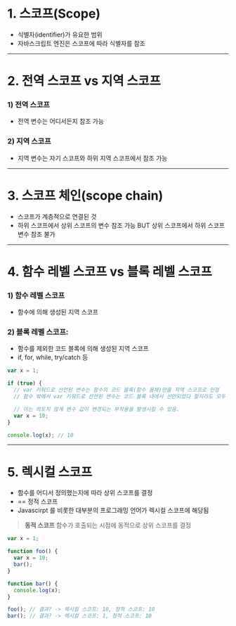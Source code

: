 # 1. 스코프(Scope)

- 식별자(identifier)가 유요한 범위
- 자바스크립트 엔진은 스코프에 따라 식별자를 참조

---

# 2. 전역 스코프 vs 지역 스코프

### 1) 전역 스코프

- 전역 변수는 어디서든지 참조 가능

### 2) 지역 스코프

- 지역 변수는 자기 스코프와 하위 지역 스코프에서 참조 가능

---

# 3. 스코프 체인(scope chain)

- 스코프가 계층적으로 연결된 것
- 하위 스코프에서 상위 스코프의 변수 참조 가능 BUT 상위 스코프에서 하위 스코프 변수 참조 불가

---

# 4. 함수 레벨 스코프 vs 블록 레벨 스코프

### 1) 함수 레벨 스코프

- 함수에 의해 생성된 지역 스코프

### 2) 블록 레벨 스코프:

- 함수를 제외한 코드 블록에 의해 생성된 지역 스코프
- if, for, while, try/catch 등

```javascript
var x = 1;

if (true) {
  // var 키워드로 선언된 변수는 함수의 코드 블록(함수 몸체)만을 지역 스코프로 인정
  // 함수 밖에서 var 키워드로 선언된 변수는 코드 블록 내에서 선언되었다 할지라도 모두 전역 변수 -> x는 전역 변수

  // 이는 의도치 않게 변수 값이 변경되는 부작용을 발생시킬 수 있음.
  var x = 10;
}

console.log(x); // 10
```

---

# 5. 렉시컬 스코프

- 함수를 어디서 정의했는지에 따라 상위 스코프를 결정
- == 정적 스코프
- Javascirpt 를 비롯한 대부분의 프로그래밍 언어가 렉시컬 스코프에 해당됨

> **동적 스코프**
> 함수가 호출되는 시점에 동적으로 상위 스코프를 결정

```javascript
var x = 1;

function foo() {
  var x = 10;
  bar();
}

function bar() {
  console.log(x);
}

foo(); // 결과? -> 렉시컬 스코프: 10, 정적 스코프: 10
bar(); // 결과? -> 렉시컬 스코프: 1, 정적 스코프: 10
```
